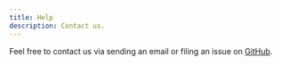 ```yaml
---
title: Help
description: Contact us.
---
```

  
  
  
  
Feel free to contact us via sending an email or filing an issue on [GitHub](https://github.com/Benjamin-Lee/viroiddb).
